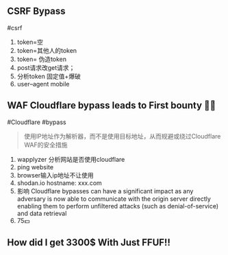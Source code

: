## CSRF Bypass
#csrf
1. token=空
2. token=其他人的token
3. token= 伪造token
4. post请求改get请求；
5. 分析token 固定值+爆破
4. user–agent mobile

## WAF Cloudflare bypass leads to First bounty 🤑🤑
#Cloudflare #bypass 
> 使用IP地址作为解析器，而不是使用目标地址，从而规避或绕过Cloudflare WAF的安全措施
1. wapplyzer 分析网站是否使用cloudflare
2. ping website
3. browser输入ip地址不让使用
3. shodan.io       hostname: xxx.com
4. 影响
Cloudflare bypasses can have a significant impact as any adversary is now able to communicate with the origin server directly enabling them to perform unfiltered attacks (such as denial-of-service) and data retrieval
5. 75💵

## How did I get 3300$ With Just FFUF!!
